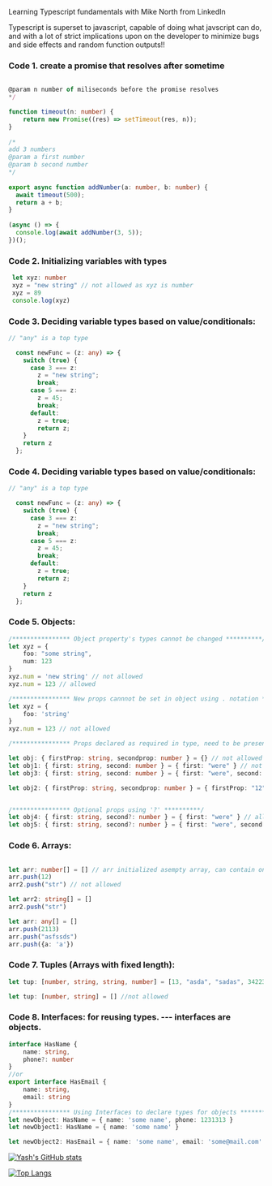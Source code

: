 Learning Typescript fundamentals with Mike North from LinkedIn

Typescript is superset to javascript,
capable of doing what javscript can do, and with
a lot of strict implications upon on the developer
to minimize bugs and side effects and random 
function outputs!!

### Code 1. create a promise that resolves after sometime
```typescript

@param n number of miliseconds before the promise resolves
*/

function timeout(n: number) {
    return new Promise((res) => setTimeout(res, n));
}
  
/*
add 3 numbers
@param a first number
@param b second number
*/
  
export async function addNumber(a: number, b: number) {
  await timeout(500);
  return a + b;
}
  
(async () => {
  console.log(await addNumber(3, 5));
})();
```
### Code 2. Initializing variables with types
```typescript
 let xyz: number
 xyz = "new string" // not allowed as xyz is number
 xyz = 89
 console.log(xyz)
```

### Code 3. Deciding variable types based on value/conditionals:
```typescript
// "any" is a top type

  const newFunc = (z: any) => {
    switch (true) {
      case 3 === z:
        z = "new string";
        break;
      case 5 === z:
        z = 45;
        break;
      default:
        z = true;
        return z;
    }
    return z
  };
```

### Code 4. Deciding variable types based on value/conditionals:
```typescript
// "any" is a top type

  const newFunc = (z: any) => {
    switch (true) {
      case 3 === z:
        z = "new string";
        break;
      case 5 === z:
        z = 45;
        break;
      default:
        z = true;
        return z;
    }
    return z
  };
```
### Code 5. Objects:
```typescript
/**************** Object property's types cannot be changed **********/
let xyz = {
    foo: "some string",
    num: 123
}
xyz.num = 'new string' // not allowed
xyz.num = 123 // allowed

/**************** New props cannnot be set in object using . notation **********/
let xyz = {
    foo: 'string'
}
xyz.num = 123 // not allowed

/**************** Props declared as required in type, need to be present in obj **********/

let obj: { firstProp: string, secondprop: number } = {} // not allowed
let obj1: { first: string, second: number } = { first: "were" } // not allowed
let obj3: { first: string, second: number } = { first: "were", second: '123' } // not allowed

let obj2: { firstProp: string, secondprop: number } = { firstProp: "12", secondprop: 12312 } // allowed


/**************** Optional props using '?' **********/
let obj4: { first: string, second?: number } = { first: "were" } // allowed
let obj5: { first: string, second?: number } = { first: "were", second: 23 } // allowed
```

### Code 6. Arrays:
```typescript

let arr: number[] = [] // arr initialized asempty array, can contain only numbers
arr.push(12)
arr2.push("str") // not allowed

let arr2: string[] = [] 
arr2.push("str")

let arr: any[] = []
arr.push(2113)
arr.push("asfssds")
arr.push({a: 'a'})
```

### Code 7. Tuples (Arrays with fixed length):
```typescript
let tup: [number, string, string, number] = [13, "asda", "sadas", 3422342] // allowed

let tup: [number, string] = [] //not allowed
```

### Code 8. Interfaces: for reusing types. --- interfaces are objects.
```typescript
interface HasName {
    name: string,
    phone?: number
}
//or
export interface HasEmail {
    name: string,
    email: string
}
/**************** Using Interfaces to declare types for objects **********/
let newObject: HasName = { name: 'some name', phone: 1231313 }
let newObject1: HasName = { name: 'some name' }

let newObject2: HasEmail = { name: 'some name', email: 'some@mail.com' }
```
[![Yash's GitHub stats](https://github-readme-stats.vercel.app/api?username=yashpriyam&repo=ts-fundamentals-fem&hide=stars&show_icons=true&theme=onedark)](https://github.com/anuraghazra/github-readme-stats)

[![Top Langs](https://github-readme-stats.vercel.app/api/top-langs/?username=yashpriyam&hide=stars&show_icons=true&theme=onedark&langs_count=8)](https://github.com/anuraghazra/github-readme-stats)
